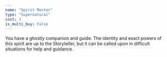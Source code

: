 ```yaml
---
name: "Spirit Mentor"
type: "Supernatural"
cost: 3
is_multi_buy: False
---
```


You have a ghostly companion and guide. The identity and exact powers of this spirit are up to the Storyteller, but it can be called upon in difficult situations for help and guidance.